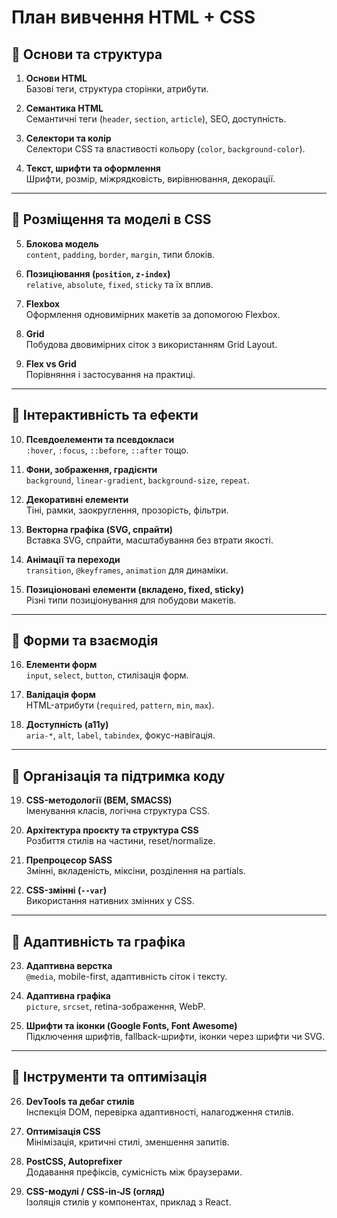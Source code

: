 # План вивчення HTML + CSS

## 🔹 Основи та структура

1. **Основи HTML**  
   Базові теги, структура сторінки, атрибути.

2. **Семантика HTML**  
   Семантичні теги (`header`, `section`, `article`), SEO, доступність.

3. **Селектори та колір**  
   Селектори CSS та властивості кольору (`color`, `background-color`).

4. **Текст, шрифти та оформлення**  
   Шрифти, розмір, міжрядковість, вирівнювання, декорації.

---

## 🔹 Розміщення та моделі в CSS

5. **Блокова модель**  
   `content`, `padding`, `border`, `margin`, типи блоків.

6. **Позиціювання (`position`, `z-index`)**  
   `relative`, `absolute`, `fixed`, `sticky` та їх вплив.

7. **Flexbox**  
   Оформлення одновимірних макетів за допомогою Flexbox.

8. **Grid**  
   Побудова двовимірних сіток з використанням Grid Layout.

9. **Flex vs Grid**  
   Порівняння і застосування на практиці.

---

## 🔹 Інтерактивність та ефекти

10. **Псевдоелементи та псевдокласи**  
    `:hover`, `:focus`, `::before`, `::after` тощо.

11. **Фони, зображення, градієнти**  
    `background`, `linear-gradient`, `background-size`, `repeat`.

12. **Декоративні елементи**  
    Тіні, рамки, заокруглення, прозорість, фільтри.

13. **Векторна графіка (SVG, спрайти)**  
    Вставка SVG, спрайти, масштабування без втрати якості.

14. **Анімації та переходи**  
    `transition`, `@keyframes`, `animation` для динаміки.

15. **Позиціоновані елементи (вкладено, fixed, sticky)**  
    Різні типи позиціонування для побудови макетів.

---

## 🔹 Форми та взаємодія

16. **Елементи форм**  
    `input`, `select`, `button`, стилізація форм.

17. **Валідація форм**  
    HTML-атрибути (`required`, `pattern`, `min`, `max`).

18. **Доступність (a11y)**  
    `aria-*`, `alt`, `label`, `tabindex`, фокус-навігація.

---

## 🔹 Організація та підтримка коду

19. **CSS-методології (BEM, SMACSS)**  
    Іменування класів, логічна структура CSS.

20. **Архітектура проєкту та структура CSS**  
    Розбиття стилів на частини, reset/normalize.

21. **Препроцесор SASS**  
    Змінні, вкладеність, міксіни, розділення на partials.

22. **CSS-змінні (`--var`)**  
    Використання нативних змінних у CSS.

---

## 🔹 Адаптивність та графіка

23. **Адаптивна верстка**  
    `@media`, mobile-first, адаптивність сіток і тексту.

24. **Адаптивна графіка**  
    `picture`, `srcset`, retina-зображення, WebP.

25. **Шрифти та іконки (Google Fonts, Font Awesome)**  
    Підключення шрифтів, fallback-шрифти, іконки через шрифти чи SVG.

---

## 🔹 Інструменти та оптимізація

26. **DevTools та дебаг стилів**  
    Інспекція DOM, перевірка адаптивності, налагодження стилів.

27. **Оптимізація CSS**  
    Мінімізація, критичні стилі, зменшення запитів.

28. **PostCSS, Autoprefixer**  
    Додавання префіксів, сумісність між браузерами.

29. **CSS-модулі / CSS-in-JS (огляд)**  
    Ізоляція стилів у компонентах, приклад з React.
